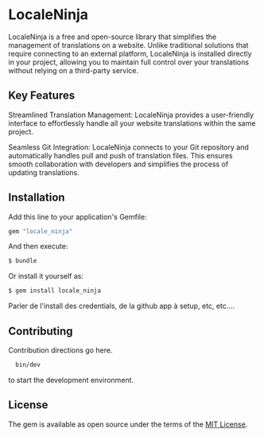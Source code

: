 # LocaleNinja
LocaleNinja is a free and open-source library that simplifies the management of translations on a website. Unlike traditional solutions that require connecting to an external platform, LocaleNinja is installed directly in your project, allowing you to maintain full control over your translations without relying on a third-party service.

## Key Features
Streamlined Translation Management: LocaleNinja provides a user-friendly interface to effortlessly handle all your website translations within the same project.

Seamless Git Integration: LocaleNinja connects to your Git repository and automatically handles pull and push of translation files. This ensures smooth collaboration with developers and simplifies the process of updating translations.

## Installation
Add this line to your application's Gemfile:

```ruby
gem "locale_ninja"
```

And then execute:
```bash
$ bundle
```

Or install it yourself as:
```bash
$ gem install locale_ninja
```



Parler de l'install des credentials, de la github app à setup, etc, etc....



## Contributing
Contribution directions go here.
```bash
  bin/dev
```
to start the development environment.

## License
The gem is available as open source under the terms of the [MIT License](https://opensource.org/licenses/MIT).

